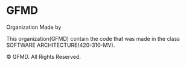 # GFMD

Organization Made by 

This organization(GFMD) contain the code that was made in the class SOFTWARE ARCHITECTURE(420-310-MV).

© GFMD. All Rights Reserved.

